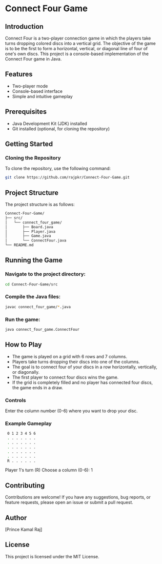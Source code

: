 # Connect Four Game

## Introduction

Connect Four is a two-player connection game in which the players take turns dropping colored discs into a vertical grid. The objective of the game is to be the first to form a horizontal, vertical, or diagonal line of four of one's own discs. This project is a console-based implementation of the Connect Four game in Java.

## Features

- Two-player mode
- Console-based interface
- Simple and intuitive gameplay

## Prerequisites

- Java Development Kit (JDK) installed
- Git installed (optional, for cloning the repository)

## Getting Started

### Cloning the Repository

To clone the repository, use the following command:
```sh
git clone https://github.com/rajpkr/Connect-Four-Game.git
```

## Project Structure
The project structure is as follows:
```sh
Connect-Four-Game/
├── src/
│   └── connect_four_game/
│       ├── Board.java
│       ├── Player.java
│       ├── Game.java
│       └── ConnectFour.java
└── README.md
```

## Running the Game
### Navigate to the project directory:
```sh
cd Connect-Four-Game/src
```
### Compile the Java files:
```sh
javac connect_four_game/*.java
```
### Run the game:
```sh
java connect_four_game.ConnectFour
```
## How to Play

- The game is played on a grid with 6 rows and 7 columns.
- Players take turns dropping their discs into one of the columns.
- The goal is to connect four of your discs in a row horizontally, vertically, or diagonally.
- The first player to connect four discs wins the game.
- If the grid is completely filled and no player has connected four discs, the game ends in a draw.

### Controls
Enter the column number (0-6) where you want to drop your disc.

### Example Gameplay
```sh
 0 1 2 3 4 5 6
 . . . . . . .
 . . . . . . .
 . . . . . . .
 . . . . . . .
 . . . . . . .
 R . . . . . .
```

Player 1's turn (R)
Choose a column (0-6): 1

## Contributing
Contributions are welcome! If you have any suggestions, bug reports, or feature requests, please open an issue or submit a pull request.

## Author
[Prince Kamal Raj]

## License
This project is licensed under the MIT License.
